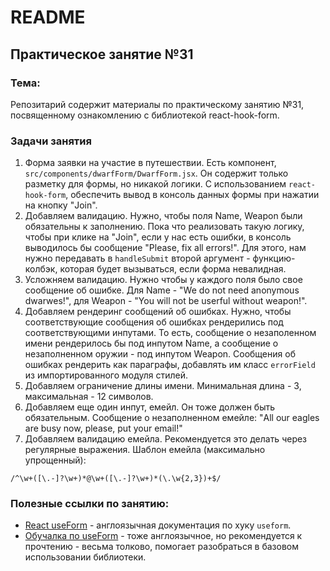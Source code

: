 # README

## Практическое занятие №31

### Тема:

Репозитарий содержит материалы по практическому занятию №31, посвященному ознакомлению с библиотекой react-hook-form.

### Задачи занятия
1. Форма заявки на участие в путешествии. Есть компонент, `src/components/dwarfForm/DwarfForm.jsx`. Он содержит только разметку для формы, но никакой логики. С использованием `react-hook-form`, обеспечить вывод в консоль данных формы при нажатии на кнопку "Join".
2. Добавляем валидацию. Нужно, чтобы поля Name, Weapon были обязательны к заполнению. Пока что реализовать такую логику, чтобы при клике на "Join", если у нас есть ошибки, в консоль выводилось бы сообщение "Please, fix all errors!". Для этого, нам нужно передавать в `handleSubmit` второй аргумент - функцию-колбэк, которая будет вызываться, если форма невалидная.
3. Усложняем валидацию. Нужно чтобы у каждого поля было свое сообщение об ошибке. Для Name - "We do not need anonymous dwarwes!", для Weapon - "You will not be userful without weapon!".
4. Добавляем рендеринг сообщений об ошибках. Нужно, чтобы соответствующие сообщения об ошибках рендерились под соответствующими инпутами. То есть, сообщение о незаполенном имени рендерилось бы под инпутом Name, а сообщение о незаполненном оружии - под инпутом Weapon. Сообщения об ошибках рендерить как параграфы, добавлять им класс `errorField` из импортированного модуля стилей.
5. Добавляем ограничение длины имени. Минимальная длина - 3, максимальная - 12 символов.
6. Добавляем еще один инпут, емейл. Он тоже должен быть обязательным. Сообщение о незаполненном емейле: "All our eagles are busy now, please, put your email!"
7. Добавляем валидацию емейла. Рекомендуется это делать через регулярные выражения. Шаблон емейла (максимально упрощенный):
```
/^\w+([\.-]?\w+)*@\w+([\.-]?\w+)*(\.\w{2,3})+$/
```

### Полезные ссылки по занятию:
 - [React useForm](https://www.react-hook-form.com/get-started/) - англоязычная документация по хуку `useform`.
 - [Обучалка по useForm](https://blog.logrocket.com/react-hook-form-complete-guide/) - тоже англоязычное, но рекомендуется к прочтению - весьма толково, помогает разобраться в базовом использовании библиотеки.
